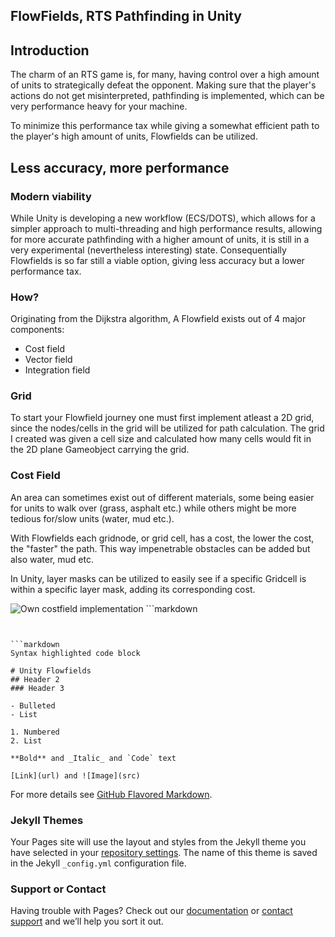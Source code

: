 ## FlowFields, RTS Pathfinding in Unity
## Introduction
The charm of an RTS game is, for many, having control over a high amount of units to strategically defeat the opponent.
Making sure that the player's actions do not get misinterpreted, pathfinding is implemented, which can be very performance heavy for your machine.

To minimize this performance tax while giving a somewhat efficient path to the player's high amount of units, Flowfields can be utilized.

## Less accuracy, more performance
### Modern viability
While Unity is developing a new workflow (ECS/DOTS), which allows for a simpler approach to multi-threading and high performance results, allowing for more accurate pathfinding with a higher amount of units, it is still in a very experimental (nevertheless interesting) state.
Consequentially Flowfields is so far still a viable option, giving less accuracy but a lower performance tax.

### How?
Originating from the Dijkstra algorithm, A Flowfield exists out of 4 major components:
- Cost field
- Vector field
- Integration field

### Grid
To start your Flowfield journey one must first implement atleast a 2D grid, since the nodes/cells in the grid will be utilized for path calculation.
The grid I created was given a cell size and calculated how many cells would fit in the 2D plane Gameobject carrying the grid.

### Cost Field
An area can sometimes exist out of different materials, some being easier for units to walk over (grass, asphalt etc.) while others might be more tedious for/slow units (water, mud etc.).

With Flowfields each gridnode, or grid cell, has a cost, the lower the cost, the "faster" the path.
This way impenetrable obstacles can be added but also water, mud etc.

In Unity, layer masks can be utilized to easily see if a specific Gridcell is within a specific layer mask, adding its corresponding cost.

<img border="0" alt="Own costfield implementation" src="Bhabiji/FlowField/blob/master/Images/CostField.JPG">
```markdown

```


```markdown
Syntax highlighted code block

# Unity Flowfields
## Header 2
### Header 3

- Bulleted
- List

1. Numbered
2. List

**Bold** and _Italic_ and `Code` text

[Link](url) and ![Image](src)
```

For more details see [GitHub Flavored Markdown](https://guides.github.com/features/mastering-markdown/).

### Jekyll Themes

Your Pages site will use the layout and styles from the Jekyll theme you have selected in your [repository settings](https://github.com/Bhabiji/FlowField/settings). The name of this theme is saved in the Jekyll `_config.yml` configuration file.

### Support or Contact

Having trouble with Pages? Check out our [documentation](https://docs.github.com/categories/github-pages-basics/) or [contact support](https://github.com/contact) and we’ll help you sort it out.
